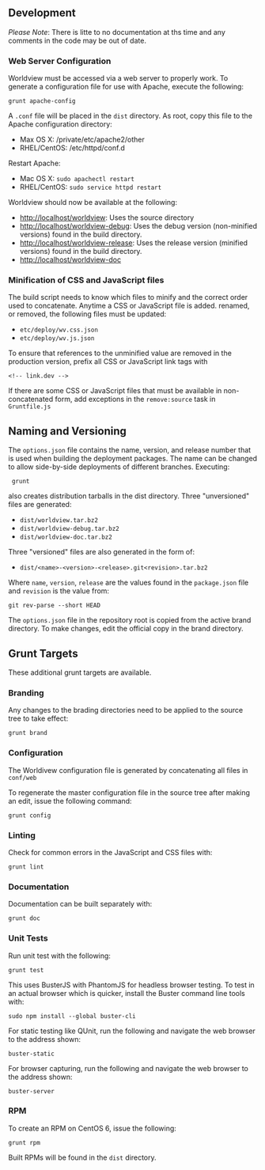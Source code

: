 ## Development

*Please Note*: There is litte to no documentation at ths time and any
comments in the code may be out of date.

### Web Server Configuration

Worldview must be accessed via a web server to properly work. To generate
a configuration file for use with Apache, execute the following:

    grunt apache-config

A ``.conf`` file will be placed in the ``dist`` directory. As root, copy
this file to the Apache configuration directory:

* Max OS X: /private/etc/apache2/other
* RHEL/CentOS: /etc/httpd/conf.d

Restart Apache:

* Mac OS X: ``sudo apachectl restart``
* RHEL/CentOS: ``sudo service httpd restart``

Worldview should now be available at the following:

* [http://localhost/worldview](http://localhost/worldview): Uses the source
directory
* [http://localhost/worldview-debug](http://localhost/worldview-debug):
Uses the debug version (non-minified versions) found in the build directory.
* [http://localhost/worldview-release](http://localhost/worldview-release):
Uses the release version (minified versions) found in the build directory.
* [http://localhost/worldview-doc](http://localhost/worldview-doc)


### Minification of CSS and JavaScript files

The build script needs to know which files to minify and the correct order used
to concatenate. Anytime a CSS or JavaScript file is added. renamed, or removed,
the following files must be updated:

* ``etc/deploy/wv.css.json``
* ``etc/deploy/wv.js.json``

To ensure that references to the unminified value are removed in the production
version, prefix all CSS or JavaScript link tags with

    <!-- link.dev -->

If there are some CSS or JavaScript files that must be available in
non-concatenated form, add exceptions in the ``remove:source`` task in
``Gruntfile.js``

## Naming and Versioning

The ``options.json`` file contains the name, version, and release number
that is used when building the deployment packages. The name can be changed
to allow side-by-side deployments of different branches. Executing:

     grunt

also creates distribution tarballs in the dist directory. Three "unversioned"
files are generated:

* ``dist/worldview.tar.bz2``
* ``dist/worldview-debug.tar.bz2``
* ``dist/worldview-doc.tar.bz2``

Three "versioned" files are also generated in the form of:

* ``dist/<name>-<version>-<release>.git<revision>.tar.bz2``

Where ``name``, ``version``, ``release`` are the values found in the
``package.json`` file and ``revision`` is the value from:

    git rev-parse --short HEAD

The ``options.json`` file in the repository root is copied from the
active brand directory. To make changes, edit the official copy in the
brand directory.


## Grunt Targets

These additional grunt targets are available.

### Branding

Any changes to the brading directories need to be applied to the source
tree to take effect:

    grunt brand


### Configuration

The Worldivew configuration file is generated by concatenating all files
in ``conf/web``

To regenerate the master configuration file in the source tree after making
an edit, issue the following command:

    grunt config


### Linting

Check for common errors in the JavaScript and CSS files with:

    grunt lint


### Documentation

Documentation can be built separately with:

    grunt doc

### Unit Tests

Run unit test with the following:

    grunt test

This uses BusterJS with PhantomJS for headless browser testing. To test in an
actual browser which is quicker, install the Buster command line tools
with:

    sudo npm install --global buster-cli

For static testing like QUnit, run the following and navigate the web browser
to the address shown:

    buster-static

For browser capturing, run the following and navigate the web browser to
the address shown:

    buster-server


### RPM

To create an RPM on CentOS 6, issue the following:

    grunt rpm

Built RPMs will be found in the ``dist`` directory.
